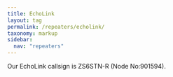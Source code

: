 ```yaml
---
title: EchoLink
layout: tag
permalink: /repeaters/echolink/
taxonomy: markup
sidebar:
  nav: "repeaters"
---
```


Our EchoLink callsign is ZS6STN-R (Node No:901594).
 
